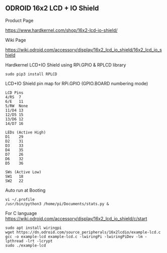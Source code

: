 ## ODROID 16x2 LCD + IO Shield

Product Page

https://www.hardkernel.com/shop/16x2-lcd-io-shield/

Wiki Page

https://wiki.odroid.com/accessory/display/16x2_lcd_io_shield/16x2_lcd_io_shield


Hardkernel LCD+IO Shield using RPi.GPIO & RPLCD library
```
sudo pip3 install RPLCD
```

LCD+IO Shield pin map for RPi.GPIO (GPIO.BOARD numbering mode)
```
LCD Pins
4/RS  7
6/E   11
5/RW  None
11/D4 13
12/D5 15
13/D6 12
14/D7 16

LEDs (Active High)
D1    29
D2    31
D3    33
D4    35
D7    26
D6    32
D5    36

SWs (Active Low)
SW1   18
SW2   22
```

Auto run at Booting
```
vi ~/.profile
/usr/bin/python3 /home/pi/Documents/stats.py &
```


For C language
https://wiki.odroid.com/accessory/display/16x2_lcd_io_shield/c/start

```
sudo apt install wiringpi
wget https://dn.odroid.com/source_peripherals/16x2lcdio/example-lcd.c
gcc -o example-lcd example-lcd.c -lwiringPi -lwiringPiDev -lm -lpthread -lrt -lcrypt
sudo ./example-lcd
```
